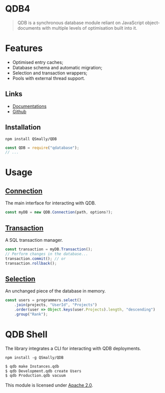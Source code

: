 
# QDB4

> QDB is a synchronous database module reliant on JavaScript object-documents with multiple levels of optimisation built into it.


# Features
* Optimised entry caches;
* Database schema and automatic migration;
* Selection and transaction wrappers;
* Pools with external thread support.

## Links
* [Documentations](https://github.com/QSmally/QDB/blob/v4/Documentation/Index.md)
* [Github](https://github.com/QSmally/QDB)

## Installation
`npm install QSmally/QDB`
```js
const QDB = require("qdatabase");
// ...
```


# Usage

## [Connection](https://github.com/QSmally/QDB/blob/v4/Documentation/Connection.md)
The main interface for interacting with QDB.
```js
const myDB = new QDB.Connection(path, options?);
```

## [Transaction](https://github.com/QSmally/QDB/blob/v4/Documentation/Transaction.md)
A SQL transaction manager.
```js
const transaction = myDB.Transaction();
// Perform changes in the database...
transaction.commit(); // or
transaction.rollback();
```

## [Selection](https://github.com/QSmally/QDB/blob/v4/Documentation/Selection.md)
An unchanged piece of the database in memory.
```js
const users = programmers.select()
    .join(projects, "UserId", "Projects")
    .order(user => Object.keys(user.Projects).length, "descending")
    .group("Rank");
```


# QDB Shell
The library integrates a CLI for interacting with QDB deployments.

`npm install -g QSmally/QDB`

```s
$ qdb make Instances.qdb
$ qdb Development.qdb create Users
$ qdb Production.qdb vacuum
```


This module is licensed under [Apache 2.0](http://www.apache.org/licenses/LICENSE-2.0).
